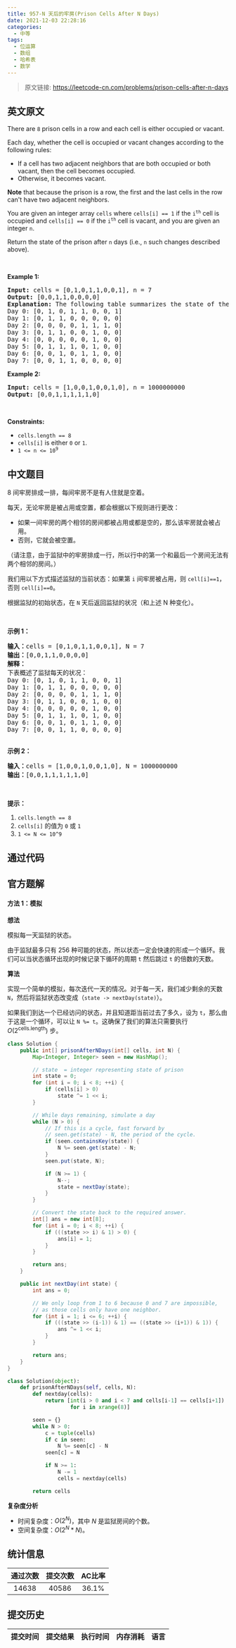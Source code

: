 ```yaml
---
title: 957-N 天后的牢房(Prison Cells After N Days)
date: 2021-12-03 22:28:16
categories:
  - 中等
tags:
  - 位运算
  - 数组
  - 哈希表
  - 数学
---
```


> 原文链接: https://leetcode-cn.com/problems/prison-cells-after-n-days


## 英文原文
<div><p>There are <code>8</code> prison cells in a row and each cell is either occupied or vacant.</p>

<p>Each day, whether the cell is occupied or vacant changes according to the following rules:</p>

<ul>
	<li>If a cell has two adjacent neighbors that are both occupied or both vacant, then the cell becomes occupied.</li>
	<li>Otherwise, it becomes vacant.</li>
</ul>

<p><strong>Note</strong> that because the prison is a row, the first and the last cells in the row can&#39;t have two adjacent neighbors.</p>

<p>You are given an integer array <code>cells</code> where <code>cells[i] == 1</code> if the <code>i<sup>th</sup></code> cell is occupied and <code>cells[i] == 0</code> if the <code>i<sup>th</sup></code> cell is vacant, and you are given an integer <code>n</code>.</p>

<p>Return the state of the prison after <code>n</code> days (i.e., <code>n</code> such changes described above).</p>

<p>&nbsp;</p>
<p><strong>Example 1:</strong></p>

<pre>
<strong>Input:</strong> cells = [0,1,0,1,1,0,0,1], n = 7
<strong>Output:</strong> [0,0,1,1,0,0,0,0]
<strong>Explanation:</strong> The following table summarizes the state of the prison on each day:
Day 0: [0, 1, 0, 1, 1, 0, 0, 1]
Day 1: [0, 1, 1, 0, 0, 0, 0, 0]
Day 2: [0, 0, 0, 0, 1, 1, 1, 0]
Day 3: [0, 1, 1, 0, 0, 1, 0, 0]
Day 4: [0, 0, 0, 0, 0, 1, 0, 0]
Day 5: [0, 1, 1, 1, 0, 1, 0, 0]
Day 6: [0, 0, 1, 0, 1, 1, 0, 0]
Day 7: [0, 0, 1, 1, 0, 0, 0, 0]
</pre>

<p><strong>Example 2:</strong></p>

<pre>
<strong>Input:</strong> cells = [1,0,0,1,0,0,1,0], n = 1000000000
<strong>Output:</strong> [0,0,1,1,1,1,1,0]
</pre>

<p>&nbsp;</p>
<p><strong>Constraints:</strong></p>

<ul>
	<li><code>cells.length == 8</code></li>
	<li><code>cells[i]</code>&nbsp;is either <code>0</code> or <code>1</code>.</li>
	<li><code>1 &lt;= n &lt;= 10<sup>9</sup></code></li>
</ul>
</div>

## 中文题目
<div><p>8 间牢房排成一排，每间牢房不是有人住就是空着。</p>

<p>每天，无论牢房是被占用或空置，都会根据以下规则进行更改：</p>

<ul>
	<li>如果一间牢房的两个相邻的房间都被占用或都是空的，那么该牢房就会被占用。</li>
	<li>否则，它就会被空置。</li>
</ul>

<p>（请注意，由于监狱中的牢房排成一行，所以行中的第一个和最后一个房间无法有两个相邻的房间。）</p>

<p>我们用以下方式描述监狱的当前状态：如果第 <code>i</code> 间牢房被占用，则 <code>cell[i]==1</code>，否则 <code>cell[i]==0</code>。</p>

<p>根据监狱的初始状态，在 <code>N</code> 天后返回监狱的状况（和上述 N 种变化）。</p>

<p>&nbsp;</p>

<ol>
</ol>

<p><strong>示例 1：</strong></p>

<pre><strong>输入：</strong>cells = [0,1,0,1,1,0,0,1], N = 7
<strong>输出：</strong>[0,0,1,1,0,0,0,0]
<strong>解释：
</strong>下表概述了监狱每天的状况：
Day 0: [0, 1, 0, 1, 1, 0, 0, 1]
Day 1: [0, 1, 1, 0, 0, 0, 0, 0]
Day 2: [0, 0, 0, 0, 1, 1, 1, 0]
Day 3: [0, 1, 1, 0, 0, 1, 0, 0]
Day 4: [0, 0, 0, 0, 0, 1, 0, 0]
Day 5: [0, 1, 1, 1, 0, 1, 0, 0]
Day 6: [0, 0, 1, 0, 1, 1, 0, 0]
Day 7: [0, 0, 1, 1, 0, 0, 0, 0]

</pre>

<p><strong>示例 2：</strong></p>

<pre><strong>输入：</strong>cells = [1,0,0,1,0,0,1,0], N = 1000000000
<strong>输出：</strong>[0,0,1,1,1,1,1,0]
</pre>

<p>&nbsp;</p>

<p><strong>提示：</strong></p>

<ol>
	<li><code>cells.length == 8</code></li>
	<li><code>cells[i]</code>&nbsp;的值为 <code>0</code> 或 <code>1</code>&nbsp;</li>
	<li><code>1 &lt;= N &lt;= 10^9</code></li>
</ol>
</div>

## 通过代码
<RecoDemo>
</RecoDemo>


## 官方题解
#### 方法 1：模拟

**想法**

模拟每一天监狱的状态。

由于监狱最多只有 256 种可能的状态，所以状态一定会快速的形成一个循环。我们可以当状态循环出现的时候记录下循环的周期 `t` 然后跳过 `t` 的倍数的天数。

**算法**

实现一个简单的模拟，每次迭代一天的情况。对于每一天，我们减少剩余的天数 `N`，然后将监狱状态改变成（`state -> nextDay(state)`）。

如果我们到达一个已经访问的状态，并且知道距当前过去了多久，设为 `t`，那么由于这是一个循环，可以让 `N %= t`。这确保了我们的算法只需要执行 $O(2^{\text{cells.length}})$ 步。

```Java []
class Solution {
    public int[] prisonAfterNDays(int[] cells, int N) {
        Map<Integer, Integer> seen = new HashMap();

        // state  = integer representing state of prison
        int state = 0;
        for (int i = 0; i < 8; ++i) {
            if (cells[i] > 0)
                state ^= 1 << i;
        }

        // While days remaining, simulate a day
        while (N > 0) {
            // If this is a cycle, fast forward by
            // seen.get(state) - N, the period of the cycle.
            if (seen.containsKey(state)) {
                N %= seen.get(state) - N;
            }
            seen.put(state, N);

            if (N >= 1) {
                N--;
                state = nextDay(state);
            }
        }

        // Convert the state back to the required answer.
        int[] ans = new int[8];
        for (int i = 0; i < 8; ++i) {
            if (((state >> i) & 1) > 0) {
                ans[i] = 1;
            }
        }

        return ans;
    }

    public int nextDay(int state) {
        int ans = 0;

        // We only loop from 1 to 6 because 0 and 7 are impossible,
        // as those cells only have one neighbor.
        for (int i = 1; i <= 6; ++i) {
            if (((state >> (i-1)) & 1) == ((state >> (i+1)) & 1)) {
                ans ^= 1 << i;
            }
        }

        return ans;
    }
}
```

```Python []
class Solution(object):
    def prisonAfterNDays(self, cells, N):
        def nextday(cells):
            return [int(i > 0 and i < 7 and cells[i-1] == cells[i+1])
                    for i in xrange(8)]

        seen = {}
        while N > 0:
            c = tuple(cells)
            if c in seen:
                N %= seen[c] - N
            seen[c] = N

            if N >= 1:
                N -= 1
                cells = nextday(cells)

        return cells
```

**复杂度分析**

* 时间复杂度：$O(2^N)$，其中 $N$ 是监狱房间的个数。
* 空间复杂度：$O(2^N * N)$。

## 统计信息
| 通过次数 | 提交次数 | AC比率 |
| :------: | :------: | :------: |
|    14638    |    40586    |   36.1%   |

## 提交历史
| 提交时间 | 提交结果 | 执行时间 |  内存消耗  | 语言 |
| :------: | :------: | :------: | :--------: | :--------: |
